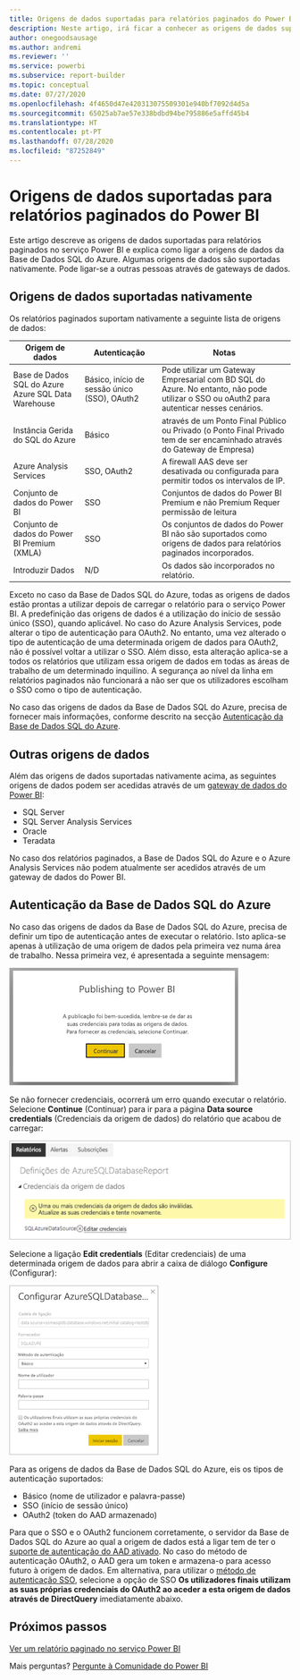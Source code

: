 ```yaml
---
title: Origens de dados suportadas para relatórios paginados do Power BI
description: Neste artigo, irá ficar a conhecer as origens de dados suportadas para relatórios paginados no serviço Power BI e irá saber como ligar a origens de dados da Base de Dados SQL do Azure.
author: onegoodsausage
ms.author: andremi
ms.reviewer: ''
ms.service: powerbi
ms.subservice: report-builder
ms.topic: conceptual
ms.date: 07/27/2020
ms.openlocfilehash: 4f4650d47e420313075509301e940bf7092d4d5a
ms.sourcegitcommit: 65025ab7ae57e338bdbd94be795886e5affd45b4
ms.translationtype: HT
ms.contentlocale: pt-PT
ms.lasthandoff: 07/28/2020
ms.locfileid: "87252849"
---
```

# <a name="supported-data-sources-for-power-bi-paginated-reports"></a>Origens de dados suportadas para relatórios paginados do Power BI

Este artigo descreve as origens de dados suportadas para relatórios paginados no serviço Power BI e explica como ligar a origens de dados da Base de Dados SQL do Azure. Algumas origens de dados são suportadas nativamente. Pode ligar-se a outras pessoas através de gateways de dados.

## <a name="natively-supported-data-sources"></a>Origens de dados suportadas nativamente

Os relatórios paginados suportam nativamente a seguinte lista de origens de dados:

| Origem de dados | Autenticação | Notas |
| --- | --- | --- |
| Base de Dados SQL do Azure <br>Azure SQL Data Warehouse | Básico, início de sessão único (SSO), OAuth2 | Pode utilizar um Gateway Empresarial com BD SQL do Azure. No entanto, não pode utilizar o SSO ou oAuth2 para autenticar nesses cenários.   |
| Instância Gerida do SQL do Azure | Básico | através de um Ponto Final Público ou Privado (o Ponto Final Privado tem de ser encaminhado através do Gateway de Empresa)  |
| Azure Analysis Services | SSO, OAuth2 | A firewall AAS deve ser desativada ou configurada para permitir todos os intervalos de IP.|
| Conjunto de dados do Power BI | SSO | Conjuntos de dados do Power BI Premium e não Premium Requer permissão de leitura |
| Conjunto de dados do Power BI Premium (XMLA) | SSO | Os conjuntos de dados do Power BI não são suportados como origens de dados para relatórios paginados incorporados.  |
| Introduzir Dados | N/D | Os dados são incorporados no relatório. |

Exceto no caso da Base de Dados SQL do Azure, todas as origens de dados estão prontas a utilizar depois de carregar o relatório para o serviço Power BI. A predefinição das origens de dados é a utilização do início de sessão único (SSO), quando aplicável. No caso do Azure Analysis Services, pode alterar o tipo de autenticação para OAuth2. No entanto, uma vez alterado o tipo de autenticação de uma determinada origem de dados para OAuth2, não é possível voltar a utilizar o SSO.  Além disso, esta alteração aplica-se a todos os relatórios que utilizam essa origem de dados em todas as áreas de trabalho de um determinado inquilino.  A segurança ao nível da linha em relatórios paginados não funcionará a não ser que os utilizadores escolham o SSO como o tipo de autenticação.

No caso das origens de dados da Base de Dados SQL do Azure, precisa de fornecer mais informações, conforme descrito na secção [Autenticação da Base de Dados SQL do Azure](#azure-sql-database-authentication).

## <a name="other-data-sources"></a>Outras origens de dados

Além das origens de dados suportadas nativamente acima, as seguintes origens de dados podem ser acedidas através de um [gateway de dados do Power BI](../connect-data/service-gateway-onprem.md):

- SQL Server
- SQL Server Analysis Services
- Oracle
- Teradata

No caso dos relatórios paginados, a Base de Dados SQL do Azure e o Azure Analysis Services não podem atualmente ser acedidos através de um gateway de dados do Power BI.

## <a name="azure-sql-database-authentication"></a>Autenticação da Base de Dados SQL do Azure

No caso das origens de dados da Base de Dados SQL do Azure, precisa de definir um tipo de autenticação antes de executar o relatório. Isto aplica-se apenas à utilização de uma origem de dados pela primeira vez numa área de trabalho. Nessa primeira vez, é apresentada a seguinte mensagem:

![Publicar no Power BI](media/paginated-reports-data-sources/power-bi-paginated-publishing.png)

Se não fornecer credenciais, ocorrerá um erro quando executar o relatório. Selecione **Continue** (Continuar) para ir para a página **Data source credentials** (Credenciais da origem de dados) do relatório que acabou de carregar:

![Definições da Base de Dados SQL do Azure](media/paginated-reports-data-sources/power-bi-paginated-settings-azure-sql.png)

Selecione a ligação **Edit credentials** (Editar credenciais) de uma determinada origem de dados para abrir a caixa de diálogo **Configure** (Configurar):

![Configurar a Base de Dados SQL do Azure](media/paginated-reports-data-sources/power-bi-paginated-configure-azure-sql.png)

Para as origens de dados da Base de Dados SQL do Azure, eis os tipos de autenticação suportados:

- Básico (nome de utilizador e palavra-passe)
- SSO (início de sessão único)
- OAuth2 (token do AAD armazenado)

Para que o SSO e o OAuth2 funcionem corretamente, o servidor da Base de Dados SQL do Azure ao qual a origem de dados está a ligar tem de ter o [suporte de autenticação do AAD ativado](https://docs.microsoft.com/azure/sql-database/sql-database-aad-authentication-configure). No caso do método de autenticação OAuth2, o AAD gera um token e armazena-o para acesso futuro à origem de dados. Em alternativa, para utilizar o [método de autenticação SSO](https://docs.microsoft.com/power-bi/service-azure-sql-database-with-direct-connect#single-sign-on), selecione a opção de SSO **Os utilizadores finais utilizam as suas próprias credenciais do OAuth2 ao aceder a esta origem de dados através de DirectQuery** imediatamente abaixo.
  
## <a name="next-steps"></a>Próximos passos

[Ver um relatório paginado no serviço Power BI](../consumer/paginated-reports-view-power-bi-service.md)

Mais perguntas? [Pergunte à Comunidade do Power BI](https://community.powerbi.com/)

